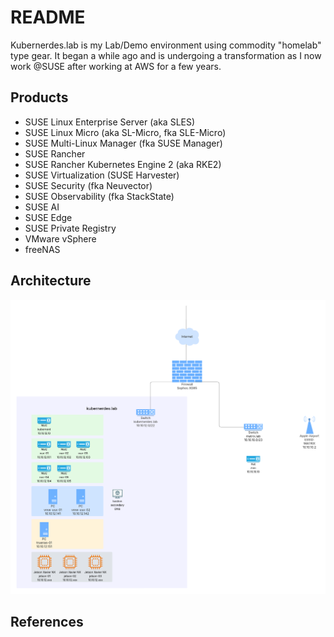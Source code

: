 # README

Kubernerdes.lab is my Lab/Demo environment using commodity "homelab" type gear.  It began a while ago and is undergoing a transformation as I now work @SUSE after working at AWS for a few years.

## Products

* SUSE Linux Enterprise Server (aka SLES)
* SUSE Linux Micro (aka SL-Micro, fka SLE-Micro)
* SUSE Multi-Linux Manager (fka SUSE Manager)
* SUSE Rancher
* SUSE Rancher Kubernetes Engine 2 (aka RKE2)
* SUSE Virtualization (SUSE Harvester)
* SUSE Security (fka Neuvector)
* SUSE Observability (fka StackState)
* SUSE AI 
* SUSE Edge
* SUSE Private Registry 
* VMware vSphere 
* freeNAS

## Architecture
![High-Level Architecture](./Images/kubernerdes.lab.png)

## References
